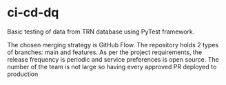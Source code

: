 # ci-cd-dq
Basic testing of data from TRN database using PyTest framework.

The chosen merging strategy is GitHub Flow. The repository holds 2 types of branches: main and features. As per the project requirements, the release frequency is periodic and service preferences is open source. The number of the team is not large so having every approved PR deployed to production 
